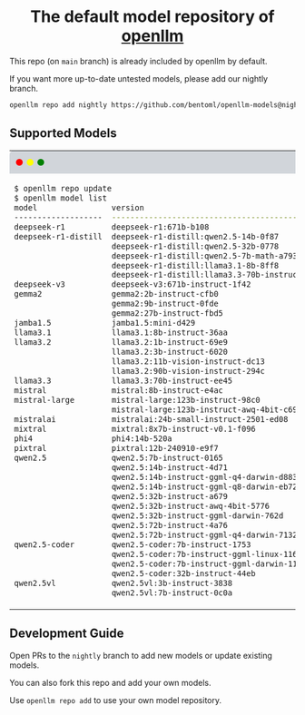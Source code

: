 <div align="center">
    <h1 align="center">The default model repository of <a href="https://github.com/bentoml/openllm">openllm</a></h1>
</div>

This repo (on `main` branch) is already included by openllm by default.

If you want more up-to-date untested models, please add our nightly branch.

```bash
openllm repo add nightly https://github.com/bentoml/openllm-models@nightly
```

## Supported Models
<table style="width: 100%; border-collapse: collapse;">
<tr>
  <td style="background-color: #D1D5DA; padding: 10px; border-radius: 8px 8px 0 0; width: 100%;">
    <span style="color: red;">●</span>
    <span style="color: yellow;">●</span>
    <span style="color: green;">●</span>
  </td>
</tr>
<tr>
<td>

```bash
$ openllm repo update
$ openllm model list
model                version                                         repo     required GPU RAM    platforms
-------------------  ----------------------------------------------  -------  ------------------  -----------
deepseek-r1          deepseek-r1:671b-b108                           default  80Gx16              linux
deepseek-r1-distill  deepseek-r1-distill:qwen2.5-14b-0f87            default  80G                 linux
                     deepseek-r1-distill:qwen2.5-32b-0778            default  80G                 linux
                     deepseek-r1-distill:qwen2.5-7b-math-a793        default  24G                 linux
                     deepseek-r1-distill:llama3.1-8b-8ff8            default  24G                 linux
                     deepseek-r1-distill:llama3.3-70b-instruct-6c69  default  80Gx2               linux
deepseek-v3          deepseek-v3:671b-instruct-1f42                  default  80Gx16              linux
gemma2               gemma2:2b-instruct-cfb0                         default  12G                 linux
                     gemma2:9b-instruct-0fde                         default  24G                 linux
                     gemma2:27b-instruct-fbd5                        default  80G                 linux
jamba1.5             jamba1.5:mini-d429                              default  80Gx4               linux
llama3.1             llama3.1:8b-instruct-36aa                       default  24G                 linux
llama3.2             llama3.2:1b-instruct-69e9                       default  24G                 linux
                     llama3.2:3b-instruct-6020                       default  24G                 linux
                     llama3.2:11b-vision-instruct-dc13               default  80G                 linux
                     llama3.2:90b-vision-instruct-294c               default  80Gx2               linux
llama3.3             llama3.3:70b-instruct-ee45                      default  80Gx2               linux
mistral              mistral:8b-instruct-e4ac                        default  24G                 linux
mistral-large        mistral-large:123b-instruct-98c0                default  80Gx4               linux
                     mistral-large:123b-instruct-awq-4bit-c69a       default  80G                 linux
mistralai            mistralai:24b-small-instruct-2501-ed08          default  80G                 linux
mixtral              mixtral:8x7b-instruct-v0.1-f096                 default  80Gx2               linux
phi4                 phi4:14b-520a                                   default  80G                 linux
pixtral              pixtral:12b-240910-e9f7                         default  80G                 linux
qwen2.5              qwen2.5:7b-instruct-0165                        default  24G                 linux
                     qwen2.5:14b-instruct-4d71                       default  80G                 linux
                     qwen2.5:14b-instruct-ggml-q4-darwin-d883        default                      macos
                     qwen2.5:14b-instruct-ggml-q8-darwin-eb72        default                      macos
                     qwen2.5:32b-instruct-a679                       default  80G                 linux
                     qwen2.5:32b-instruct-awq-4bit-5776              default  40G                 linux
                     qwen2.5:32b-instruct-ggml-darwin-762d           default                      macos
                     qwen2.5:72b-instruct-4a76                       default  80Gx2               linux
                     qwen2.5:72b-instruct-ggml-q4-darwin-7132        default                      macos
qwen2.5-coder        qwen2.5-coder:7b-instruct-1753                  default  24G                 linux
                     qwen2.5-coder:7b-instruct-ggml-linux-1166       default                      linux
                     qwen2.5-coder:7b-instruct-ggml-darwin-1107      default                      macos
                     qwen2.5-coder:32b-instruct-44eb                 default  80G                 linux
qwen2.5vl            qwen2.5vl:3b-instruct-3838                      default  24G                 linux
                     qwen2.5vl:7b-instruct-0c0a                      default  24G                 linux

```

</td>
</tr>
</table>


## Development Guide

Open PRs to the `nightly` branch to add new models or update existing models.

You can also fork this repo and add your own models.

Use `openllm repo add` to use your own model repository.